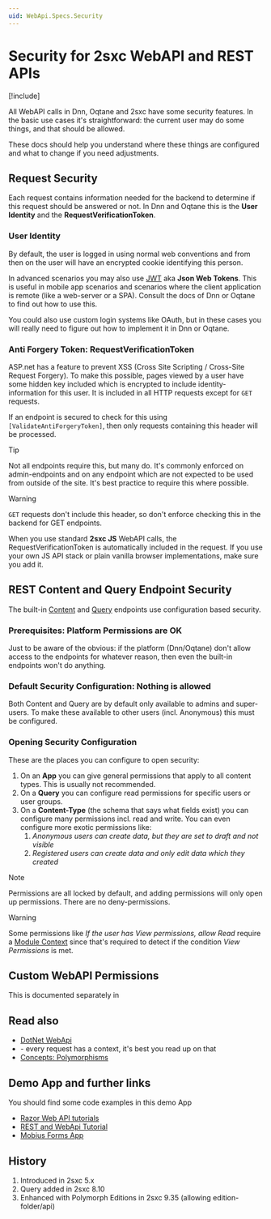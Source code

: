 ```yaml
---
uid: WebApi.Specs.Security
---
```


# Security for 2sxc WebAPI and REST APIs

[!include[](~/pages/basics/stack/_shared-float-summary.md)]
<style>
  .context-box-summary .browser-interact,
  .context-box-summary .process-apis { visibility: visible; }
</style>


All WebAPI calls in Dnn, Oqtane and 2sxc have some security features. 
In the basic use cases it's straightforward: the current user may do some things, and that should be allowed. 

These docs should help you understand where these things are configured and what to change if you need adjustments. 

## Request Security

Each request contains information needed for the backend to determine if this request should be answered or not. In Dnn and Oqtane this is the **User Identity** and the **RequestVerificationToken**. 

### User Identity

By default, the user is logged in using normal web conventions and from then on the user will have an encrypted cookie identifying this person. 

In advanced scenarios you may also use [JWT](https://jwt.io/) aka **Json Web Tokens**. 
This is useful in mobile app scenarios and scenarios where the client application is remote (like a web-server or a SPA). 
Consult the docs of Dnn or Oqtane to find out how to use this. 

You could also use custom login systems like OAuth, but in these cases you will really need to figure out how to implement it in Dnn or Oqtane. 

### Anti Forgery Token: RequestVerificationToken

ASP.net has a feature to prevent XSS (Cross Site Scripting / Cross-Site Request Forgery). 
To make this possible, pages viewed by a user have some hidden key included which is encrypted to include identity-information for this user. It is included in all HTTP requests except for `GET` requests. 

If an endpoint is secured to check for this using `[ValidateAntiForgeryToken]`, then only requests containing this header will be processed. 

> [!TIP]
> Not all endpoints require this, but many do. 
> It's commonly enforced on admin-endpoints and on any endpoint which are not expected to be used from
> outside of the site. It's best practice to require this where possible. 

> [!WARNING]
> `GET` requests don't include this header, so don't enforce checking this in the backend for GET endpoints. 

When you use standard **2sxc JS** WebAPI calls, the RequestVerificationToken is automatically included in the request. If you use your own JS API stack or plain vanilla browser implementations, make sure you add it. 


## REST Content and Query Endpoint Security

The built-in [Content](xref:WebApi.Data.Index) and [Query](xref:WebApi.Query) endpoints use configuration based security. 

### Prerequisites: Platform Permissions are OK

Just to be aware of the obvious: if the platform (Dnn/Oqtane) don't allow access to the endpoints for whatever reason, then even the built-in endpoints won't do anything. 

### Default Security Configuration: Nothing is allowed

Both Content and Query are by default only available to admins and super-users. To make these available to other users (incl. Anonymous) this must be configured.

### Opening Security Configuration

These are the places you can configure to open security: 

1. On an **App** you can give general permissions that apply to all content types. This is usually not recommended. 
1. On a **Query** you can configure read permissions for specific users or user groups.
1. On a **Content-Type** (the schema that says what fields exist) you can configure many permissions incl. read and write. You can even configure more exotic permissions like:
    1. _Anonymous users can create data, but they are set to draft and not visible_
    1. _Registered users can create data and only edit data which they created_

> [!NOTE]
> Permissions are all locked by default, and adding permissions will only open up permissions.
> There are no deny-permissions.

> [!WARNING]
> Some permissions like _If the user has View permissions, allow Read_ require a [Module Context](xref:WebApi.Specs.Context) since that's required to detect if the condition _View Permissions_ is met. 


## Custom WebAPI Permissions

This is documented separately in [](xref:NetCode.WebApi.Security)

## Read also

- [DotNet WebApi](xref:NetCode.WebApi.Index)
- [](xref:WebApi.Specs.Context) - every request has a context, it's best you read up on that
- [Concepts: Polymorphisms](xref:Basics.Polymorphism.Index)

## Demo App and further links

You should find some code examples in this demo App

- [Razor Web API tutorials](xref:Tut.WebApi)
- [REST and WebApi Tutorial](http://2sxc.org/en/apps/app/tutorial-javascript-rest-api-using-jquery-and-angularjs)
- [Mobius Forms App](https://2sxc.org/en/apps/app/mobius-forms)

## History

1. Introduced in 2sxc 5.x
1. Query added in 2sxc 8.10
2. Enhanced with Polymorph Editions in 2sxc 9.35 (allowing edition-folder/api)
